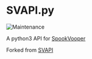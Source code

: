 # SVAPI.py

![Maintenance](https://img.shields.io/badge/Maintained%3F-yes-green.svg)

A python3 API for [SpookVooper](https://spookvooper.com)

Forked from [SVAPI](https://github.com/asdia0/SVAPI.py)
